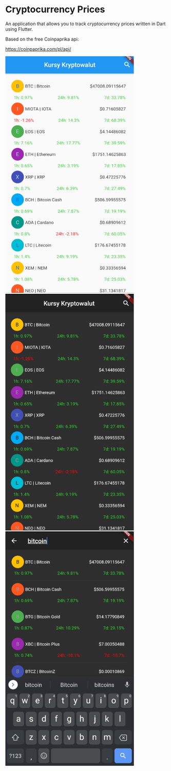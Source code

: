 # Cryptocurrency Prices


An application that allows you to track cryptocurrency prices written in Dart using Flutter.


Based on the free Coinpaprika api:

https://coinpaprika.com/pl/api/

<img src="images/white.png" width="400">
<img src="images/black.png" width="400">
<img src="images/search.png" width="400">
